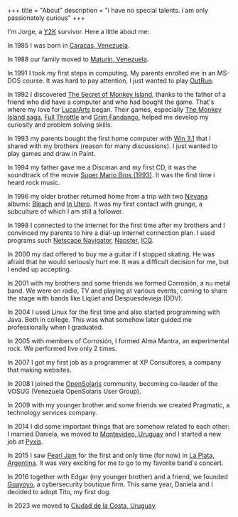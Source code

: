 +++
title = "About"
description = "i have no special talents. i am only passionately curious"
+++

I'm Jorge, a [Y2K](https://en.wikipedia.org/wiki/Year_2000_problem) survivor. Here a little about me:

In 1985 I was born in [Caracas, Venezuela](https://en.wikipedia.org/wiki/Caracas).

In 1988 our family moved to [Maturín, Venezuela](https://en.wikipedia.org/wiki/Matur%C3%ADn).

In 1991 I took my first steps in computing. My parents enrolled me in an MS-DOS course. It was hard to pay attention, I just wanted to play [OutRun](https://en.wikipedia.org/wiki/Out_Run).

In 1992 I discovered [The Secret of Monkey Island](https://en.wikipedia.org/wiki/The_Secret_of_Monkey_Island), thanks to the father of a friend who did have a computer and who had bought the game. That's where my love for [LucarArts](https://en.wikipedia.org/wiki/Lucasfilm_Games) began. Their games, especially [The Monkey Island saga](https://en.wikipedia.org/wiki/Monkey_Island), [Full Throttle](https://en.wikipedia.org/wiki/Full_Throttle_(1995_video_game)) and [Grim Fandango](https://en.wikipedia.org/wiki/Grim_Fandango), helped me develop my curiosity and problem solving skills.

In 1993 my parents bought the first home computer with [Win 3.1](https://en.wikipedia.org/wiki/Windows_3.1x) that I shared with my brothers (reason for many discussions). I just wanted to play games and draw in Paint.

In 1994 my father gave me a Discman and my first CD, it was the soundtrack of the movie [Super Mario Bros (1993)](https://en.wikipedia.org/wiki/Super_Mario_Bros._(film)). It was the first time i heard rock music.

In 1996 my older brother returned home from a trip with two [Nirvana](https://en.wikipedia.org/wiki/Nirvana_(band)) albums: [Bleach](https://en.wikipedia.org/wiki/Bleach_(Nirvana_album)) and [In Utero](https://en.wikipedia.org/wiki/In_Utero). It was my first contact with grunge, a subculture of which I am still a follower.

In 1998 I connected to the internet for the first time after my brothers and I convinced my parents to hire a dial-up internet connection plan. I used programs such [Netscape Navigator](https://en.wikipedia.org/wiki/Netscape_Navigator), [Napster](https://en.wikipedia.org/wiki/Napster), [ICQ](https://en.wikipedia.org/wiki/ICQ).

In 2000 my dad offered to buy me a guitar if I stopped skating. He was afraid that he would seriously hurt me. It was a difficult decision for me, but I ended up accepting.

In 2001 with my brothers and some friends we formed Corrosión, a nu metal band. We were on radio, TV and playing at various events, coming to share the stage with bands like Liqüet and Despuesdevieja (DDV).

In 2004 I used Linux for the first time and also started programming with Java. Both in college. This was what somehow later guided me professionally when I graduated.

In 2005 with members of Corrosión, I formed Alma Mantra, an experimental rock. We performed live only 2 times.

In 2007 I got my first job as a programmer at XP Consultores, a company that making websites.

In 2008 I joined the [OpenSolaris](https://en.wikipedia.org/wiki/OpenSolaris) community, becoming co-leader of the VOSUG (Venezuela OpenSolaris User Group).

In 2009 with my younger brother and some friends we created Pragmatic, a technology services company.

In 2014 I did some important things that are somehow related to each other: I married Daniela, we moved to [Montevideo, Uruguay](https://en.wikipedia.org/wiki/Montevideo) and I started a new job at [Pyxis](https://pyxis.tech/).

In 2015 I saw [Pearl Jam](https://en.wikipedia.org/wiki/Pearl_Jam) for the first and only time (for now) in [La Plata, Argentina](https://en.wikipedia.org/wiki/La_Plata). It was very exciting for me to go to my favorite band's concert.

In 2016 together with Edgar (my younger brother) and a friend, we founded [Guayoyo](https://guayoyo.io), a cybersecurity boutique firm. This same year, Daniela and I decided to adopt Tito, my first dog.

In 2023 we moved to [Ciudad de la Costa, Uruguay](https://en.wikipedia.org/wiki/Ciudad_de_la_Costa).